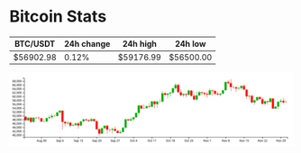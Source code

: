 # Bitcoin Stats

BTC/USDT|24h change|24h high|24h low|
|---|---|---|---|
|$56902.98|0.12%|$59176.99|$56500.00|

<img src="./chart.svg">

